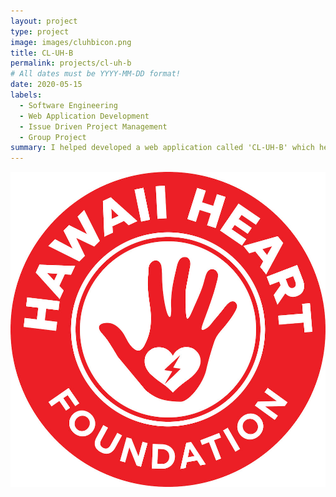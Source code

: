 ```yaml
---
layout: project
type: project
image: images/cluhbicon.png
title: CL-UH-B
permalink: projects/cl-uh-b
# All dates must be YYYY-MM-DD format!
date: 2020-05-15
labels:
  - Software Engineering
  - Web Application Development
  - Issue Driven Project Management
  - Group Project 
summary: I helped developed a web application called 'CL-UH-B' which helps UH students find clubs that they're interested in.
---
```

<img class="ui medium right floated rounded image" src="/images/hawaiiheart.jpeg">




